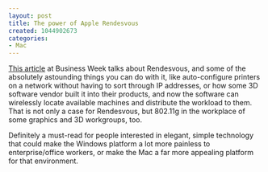 ```yaml
--- 
layout: post
title: The power of Apple Rendesvous
created: 1044902673
categories: 
- Mac
---
```

<a href="http://www.businessweek.com/print/technology/content/feb2003/tc2003025_0198_tc056.htm?tc">This article</a> at Business Week talks about Rendesvous, and some of the absolutely astounding things you can do with it, like auto-configure printers on a network without having to sort through IP addresses, or how some 3D software vendor built it into their products, and now the software can wirelessly locate available machines and distribute the workload to them.  That is not only a case for Rendesvous, but 802.11g in the workplace of some graphics and 3D workgroups, too.

Definitely a must-read for people interested in elegant, simple technology that could make the Windows platform a lot more painless to enterprise/office workers, or make the Mac a far more appealing platform for that environment.
